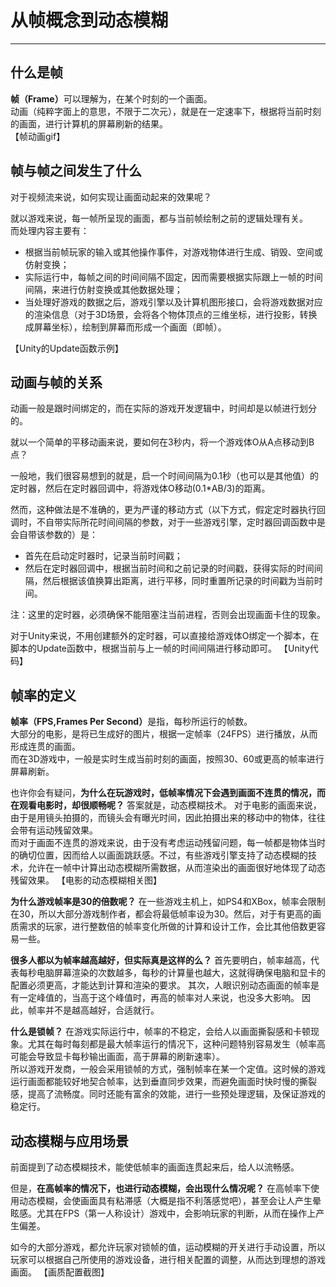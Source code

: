 # 从帧概念到动态模糊

----

## 什么是帧
<strong>帧（Frame）</strong>可以理解为，在某个时刻的一个画面。  
动画（纯粹字面上的意思，不限于二次元），就是在一定速率下，根据将当前时刻的画面，进行计算机的屏幕刷新的结果。  
【帧动画gif】

## 帧与帧之间发生了什么
对于视频流来说，如何实现让画面动起来的效果呢？  

就以游戏来说，每一帧所呈现的画面，都与当前帧绘制之前的逻辑处理有关。  
而处理内容主要有：
  * 根据当前帧玩家的输入或其他操作事件，对游戏物体进行生成、销毁、空间或仿射变换；
  * 实际运行中，每帧之间的时间间隔不固定，因而需要根据实际跟上一帧的时间间隔，来进行仿射变换或其他数据处理；
  * 当处理好游戏的数据之后，游戏引擎以及计算机图形接口，会将游戏数据对应的渲染信息（对于3D场景，会将各个物体顶点的三维坐标，进行投影，转换成屏幕坐标），绘制到屏幕而形成一个画面（即帧）。

【Unity的Update函数示例】

## 动画与帧的关系
动画一般是跟时间绑定的，而在实际的游戏开发逻辑中，时间却是以帧进行划分的。  

就以一个简单的平移动画来说，要如何在3秒内，将一个游戏体O从A点移动到B点？

一般地，我们很容易想到的就是，启一个时间间隔为0.1秒（也可以是其他值）的定时器，然后在定时器回调中，将游戏体O移动(0.1*AB/3)的距离。  

然而，这种做法是不准确的，更为严谨的移动方式（以下方式，假定定时器执行回调时，不自带实际所花时间间隔的参数，对于一些游戏引擎，定时器回调函数中是会自带该参数的）是：
  * 首先在启动定时器时，记录当前时间戳；
  * 然后在定时器回调中，根据当前时间和之前记录的时间戳，获得实际的时间间隔，然后根据该值换算出距离，进行平移，同时重置所记录的时间戳为当前时间。

注：这里的定时器，必须确保不能阻塞注当前进程，否则会出现画面卡住的现象。

对于Unity来说，不用创建额外的定时器，可以直接给游戏体O绑定一个脚本，在脚本的Update函数中，根据当前与上一帧的时间间隔进行移动即可。
【Unity代码】

## 帧率的定义
<strong>帧率（FPS,Frames Per Second）</strong>是指，每秒所运行的帧数。  
大部分的电影，是将已生成好的图片，根据一定帧率（24FPS）进行播放，从而形成连贯的画面。  
而在3D游戏中，一般是实时生成当前时刻的画面，按照30、60或更高的帧率进行屏幕刷新。  

也许你会有疑问，**为什么在玩游戏时，低帧率情况下会遇到画面不连贯的情况，而在观看电影时，却很顺畅呢？**
答案就是，动态模糊技术。
对于电影的画面来说，由于是用镜头拍摄的，而镜头会有曝光时间，因此拍摄出来的移动中的物体，往往会带有运动残留效果。  
而对于画面不连贯的游戏来说，由于没有考虑运动残留问题，每一帧都是物体当时的确切位置，因而给人以画面跳跃感。不过，有些游戏引擎支持了动态模糊的技术，允许在一帧中计算出动态模糊所需数据，从而渲染出的画面很好地体现了动态残留效果。
【电影的动态模糊相关图】

**为什么游戏帧率是30的倍数呢？**
在一些游戏主机上，如PS4和XBox，帧率会限制在30，所以大部分游戏制作者，都会将最低帧率设为30。然后，对于有更高的画质需求的玩家，进行整数倍的帧率变化所做的计算和设计工作，会比其他倍数更容易一些。  

**很多人都以为帧率越高越好，但实际真是这样的么？**
首先要明白，帧率越高，代表每秒电脑屏幕渲染的次数越多，每秒的计算量也越大，这就得确保电脑和显卡的配置必须更高，才能达到计算和渲染的要求。
其次，人眼识别动态画面的帧率是有一定峰值的，当高于这个峰值时，再高的帧率对人来说，也没多大影响。
因此，帧率并不是越高越好，合适就行。

**什么是锁帧？**
在游戏实际运行中，帧率的不稳定，会给人以画面撕裂感和卡顿现象。尤其在每时每刻都是最大帧率运行的情况下，这种问题特别容易发生（帧率高可能会导致显卡每秒输出画面，高于屏幕的刷新速率）。  
所以游戏开发商，一般会采用锁帧的方式，强制帧率在某一个定值。这时候的游戏运行画面都能较好地契合帧率，达到垂直同步效果，而避免画面时快时慢的撕裂感，提高了流畅度。同时还能有富余的效能，进行一些预处理逻辑，及保证游戏的稳定行。

## 动态模糊与应用场景
前面提到了动态模糊技术，能使低帧率的画面连贯起来后，给人以流畅感。  

但是，**在高帧率的情况下，也进行动态模糊，会出现什么情况呢？**
在高帧率下使用动态模糊，会使画面具有粘滞感（大概是指不利落感觉吧），甚至会让人产生晕眩感。尤其在FPS（第一人称设计）游戏中，会影响玩家的判断，从而在操作上产生偏差。

如今的大部分游戏，都允许玩家对锁帧的值，运动模糊的开关进行手动设置，所以玩家可以根据自己所使用的游戏设备，进行相关配置的调整，从而达到理想的游戏画面。
【画质配置截图】